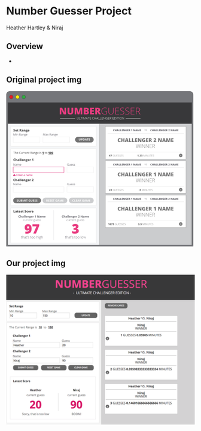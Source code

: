 # Number Guesser Project
Heather Hartley & Niraj

## Overview
- 

## Original project img
![Screenshot](number_guesser_static_comp_original.png)

## Our project img
![Screenshot](our_number_guesser_static_comp.png)
